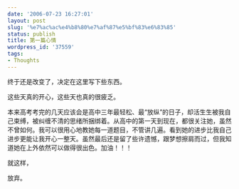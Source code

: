 ```yaml
---
date: '2006-07-23 16:27:01'
layout: post
slug: '%e7%ac%ac%e4%b8%80%e7%af%87%e5%bf%83%e6%83%85'
status: publish
title: 第一篇心情
wordpress_id: '37559'
tags:
- Thoughts
---
```


终于还是改变了，决定在这里写下些东西。

这些天真的开心，这些天也真的很疲乏。

本来高考考完的几天应该会是高中三年最轻松、最“放纵”的日子，却活生生被我自己束缚，被纠缠不清的思绪所捆绑着。从高中的第一天到现在，都很关注她，虽然不曾如何。我可以很用心地教她每一道题目，不管讲几遍。看到她的进步比我自己进步更能让我开心一整天。虽然最后还是留了些许遗憾，跟梦想擦肩而过，但我知道她在上外依然可以做得很出色。加油！！！

就这样，

放弃。
